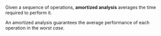 Given a sequence of operations, **amortized analysis** averages the time required to perform it.

An amortized analysis guarantees the average performance of each operation in the _worst case_.
